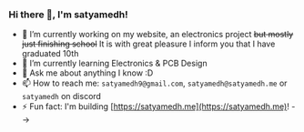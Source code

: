 ### Hi there 👋, I'm satyamedh!

- 🔭 I’m currently working on my website, an electronics project ~~but mostly just finishing school~~ It is with great pleasure I inform you that I have graduated 10th
- 🌱 I’m currently learning Electronics & PCB Design
- 💬 Ask me about anything I know :D
- 📫 How to reach me: `satyamedh9@gmail.com`, `satyamedh@satyamedh.me` or `satyamedh` on discord
- ⚡ Fun fact: I'm building [https://satyamedh.me](https://satyamedh.me)!
-->




